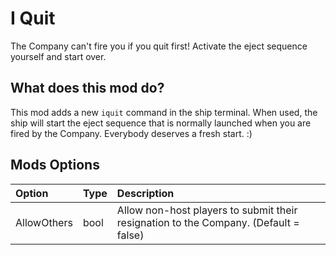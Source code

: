 # I Quit

The Company can't fire you if you quit first!
Activate the eject sequence yourself and start over.

## What does this mod do?

This mod adds a new `iquit` command in the ship terminal.
When used, the ship will start the eject sequence that is normally launched when you are fired by the Company.
Everybody deserves a fresh start. :)

## Mods Options

| Option      | Type | Description                                                                          |
|:------------|:-----|:-------------------------------------------------------------------------------------|
| AllowOthers | bool | Allow non-host players to submit their resignation to the Company. (Default = false) |
